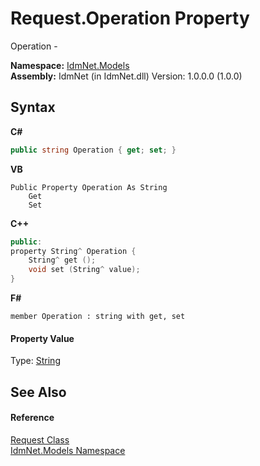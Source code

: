 # Request.Operation Property 
 

Operation -

**Namespace:**&nbsp;<a href="N_IdmNet_Models">IdmNet.Models</a><br />**Assembly:**&nbsp;IdmNet (in IdmNet.dll) Version: 1.0.0.0 (1.0.0)

## Syntax

**C#**<br />
``` C#
public string Operation { get; set; }
```

**VB**<br />
``` VB
Public Property Operation As String
	Get
	Set
```

**C++**<br />
``` C++
public:
property String^ Operation {
	String^ get ();
	void set (String^ value);
}
```

**F#**<br />
``` F#
member Operation : string with get, set

```


#### Property Value
Type: <a href="http://msdn2.microsoft.com/en-us/library/s1wwdcbf" target="_blank">String</a>

## See Also


#### Reference
<a href="T_IdmNet_Models_Request">Request Class</a><br /><a href="N_IdmNet_Models">IdmNet.Models Namespace</a><br />